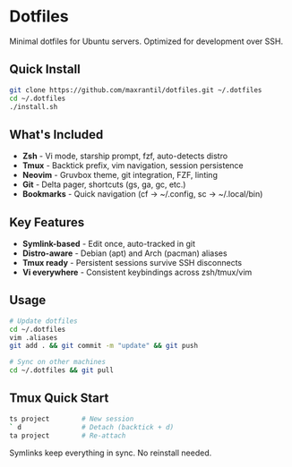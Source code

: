 # Dotfiles

Minimal dotfiles for Ubuntu servers. Optimized for development over SSH.

## Quick Install

```bash
git clone https://github.com/maxrantil/dotfiles.git ~/.dotfiles
cd ~/.dotfiles
./install.sh
```

## What's Included

- **Zsh** - Vi mode, starship prompt, fzf, auto-detects distro
- **Tmux** - Backtick prefix, vim navigation, session persistence
- **Neovim** - Gruvbox theme, git integration, FZF, linting
- **Git** - Delta pager, shortcuts (gs, ga, gc, etc.)
- **Bookmarks** - Quick navigation (cf → ~/.config, sc → ~/.local/bin)

## Key Features

- **Symlink-based** - Edit once, auto-tracked in git
- **Distro-aware** - Debian (apt) and Arch (pacman) aliases
- **Tmux ready** - Persistent sessions survive SSH disconnects
- **Vi everywhere** - Consistent keybindings across zsh/tmux/vim

## Usage

```bash
# Update dotfiles
cd ~/.dotfiles
vim .aliases
git add . && git commit -m "update" && git push

# Sync on other machines
cd ~/.dotfiles && git pull
```

## Tmux Quick Start

```bash
ts project        # New session
` d               # Detach (backtick + d)
ta project        # Re-attach
```

Symlinks keep everything in sync. No reinstall needed.
